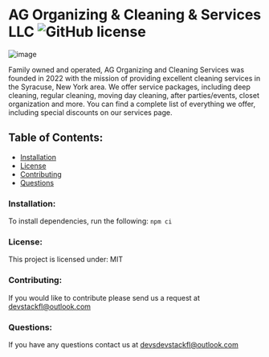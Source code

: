 # AG Organizing & Cleaning & Services LLC ![GitHub license](https://img.shields.io/github/license/Naereen/StrapDown.js.svg)

![image](https://user-images.githubusercontent.com/42756574/187736081-746d5ae6-3dc4-4197-a426-8f71d6c27205.png)

Family owned and operated, AG Organizing and Cleaning Services was
founded in 2022 with the mission of providing excellent cleaning
services in the Syracuse, New York area. We offer service
packages, including deep cleaning, regular cleaning, moving day
cleaning, after parties/events, closet organization and more. You
can find a complete list of everything we offer, including special
discounts on our services page.

## Table of Contents:

- [Installation](#installation)
- [License](#license)
- [Contributing](#contributing)
- [Questions](#questions)

### Installation:

To install dependencies, run the following:
`npm ci`

### License:

This project is licensed under:
MIT

### Contributing:

If you would like to contribute please send us a request at devstackfl@outlook.com

### Questions:

If you have any questions contact us at devsdevstackfl@outlook.com
